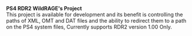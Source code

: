 **PS4 RDR2 WildRAGE's Project**<br>
This project is available for development and its benefit is controlling the paths of XML, OMT and DAT files and the ability to redirect them to a path on the PS4 system files,
Currently supports RDR2 version 1.00 Only.
